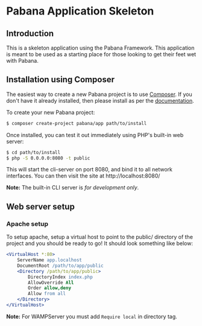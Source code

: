 # Pabana Application Skeleton

## Introduction

This is a skeleton application using the Pabana Framework.
This application is meant to be used as a starting place for those
looking to get their feet wet with Pabana.

## Installation using Composer

The easiest way to create a new Pabana project is to use
[Composer](https://getcomposer.org/).  If you don't have it already installed,
then please install as per the [documentation](https://getcomposer.org/doc/00-intro.md).

To create your new Pabana project:

```bash
$ composer create-project pabana/app path/to/install
```

Once installed, you can test it out immediately using PHP's built-in web server:

```bash
$ cd path/to/install
$ php -S 0.0.0.0:8080 -t public
```

This will start the cli-server on port 8080, and bind it to all network
interfaces. You can then visit the site at http://localhost:8080/

**Note:** The built-in CLI server is *for development only*.

## Web server setup

### Apache setup

To setup apache, setup a virtual host to point to the public/ directory of the
project and you should be ready to go! It should look something like below:

```apache
<VirtualHost *:80>
    ServerName app.localhost
    DocumentRoot /path/to/app/public
    <Directory /path/to/app/public>
        DirectoryIndex index.php
        AllowOverride All
        Order allow,deny
        Allow from all
    </Directory>
</VirtualHost>
```

**Note:** For WAMPServer you must add ```Require local``` in directory tag.